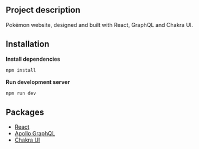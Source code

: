 ## Project description
Pokémon website, designed and built with React, GraphQL and Chakra UI.

## Installation
**Install dependencies**
```bash
npm install
```

**Run development server**
```bash
npm run dev
```

## Packages
- [React](https://reactjs.org/docs/getting-started.html)
- [Apollo GraphQL](https://www.apollographql.com/docs/)
- [Chakra UI](https://chakra-ui.com/getting-started)
